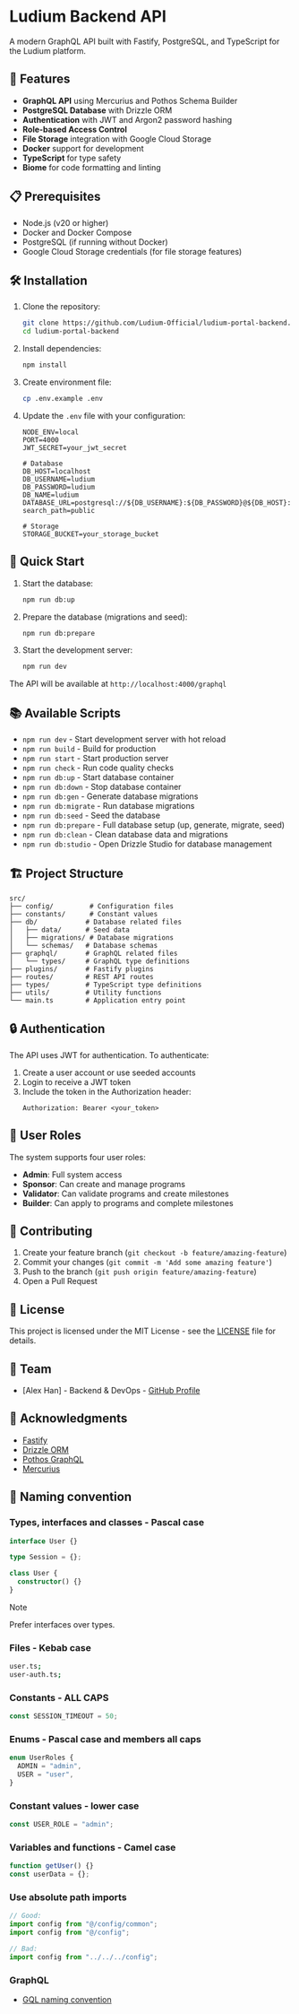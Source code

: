 # Ludium Backend API

A modern GraphQL API built with Fastify, PostgreSQL, and TypeScript for the Ludium platform.

## 🚀 Features

- **GraphQL API** using Mercurius and Pothos Schema Builder
- **PostgreSQL Database** with Drizzle ORM
- **Authentication** with JWT and Argon2 password hashing
- **Role-based Access Control**
- **File Storage** integration with Google Cloud Storage
- **Docker** support for development
- **TypeScript** for type safety
- **Biome** for code formatting and linting

## 📋 Prerequisites

- Node.js (v20 or higher)
- Docker and Docker Compose
- PostgreSQL (if running without Docker)
- Google Cloud Storage credentials (for file storage features)

## 🛠️ Installation

1. Clone the repository:
   ```bash
   git clone https://github.com/Ludium-Official/ludium-portal-backend.git
   cd ludium-portal-backend
   ```

2. Install dependencies:
   ```bash
   npm install
   ```

3. Create environment file:
   ```bash
   cp .env.example .env
   ```

4. Update the `.env` file with your configuration:
   ```env
   NODE_ENV=local
   PORT=4000
   JWT_SECRET=your_jwt_secret

   # Database
   DB_HOST=localhost
   DB_USERNAME=ludium
   DB_PASSWORD=ludium
   DB_NAME=ludium
   DATABASE_URL=postgresql://${DB_USERNAME}:${DB_PASSWORD}@${DB_HOST}:5435/${DB_NAME}?search_path=public

   # Storage
   STORAGE_BUCKET=your_storage_bucket
   ```

## 🚀 Quick Start

1. Start the database:
   ```bash
   npm run db:up
   ```

2. Prepare the database (migrations and seed):
   ```bash
   npm run db:prepare
   ```

3. Start the development server:
   ```bash
   npm run dev
   ```

The API will be available at `http://localhost:4000/graphql`

## 📚 Available Scripts

- `npm run dev` - Start development server with hot reload
- `npm run build` - Build for production
- `npm run start` - Start production server
- `npm run check` - Run code quality checks
- `npm run db:up` - Start database container
- `npm run db:down` - Stop database container
- `npm run db:gen` - Generate database migrations
- `npm run db:migrate` - Run database migrations
- `npm run db:seed` - Seed the database
- `npm run db:prepare` - Full database setup (up, generate, migrate, seed)
- `npm run db:clean` - Clean database data and migrations
- `npm run db:studio` - Open Drizzle Studio for database management

## 🏗️ Project Structure

```
src/
├── config/         # Configuration files
├── constants/      # Constant values
├── db/            # Database related files
│   ├── data/      # Seed data
│   ├── migrations/ # Database migrations
│   └── schemas/   # Database schemas
├── graphql/       # GraphQL related files
│   └── types/     # GraphQL type definitions
├── plugins/       # Fastify plugins
├── routes/        # REST API routes
├── types/         # TypeScript type definitions
├── utils/         # Utility functions
└── main.ts        # Application entry point
```

## 🔒 Authentication

The API uses JWT for authentication. To authenticate:

1. Create a user account or use seeded accounts
2. Login to receive a JWT token
3. Include the token in the Authorization header:
   ```
   Authorization: Bearer <your_token>
   ```

## 👥 User Roles

The system supports four user roles:
- **Admin**: Full system access
- **Sponsor**: Can create and manage programs
- **Validator**: Can validate programs and create milestones
- **Builder**: Can apply to programs and complete milestones

## 🤝 Contributing

1. Create your feature branch (`git checkout -b feature/amazing-feature`)
2. Commit your changes (`git commit -m 'Add some amazing feature'`)
3. Push to the branch (`git push origin feature/amazing-feature`)
4. Open a Pull Request

## 📄 License

This project is licensed under the MIT License - see the [LICENSE](./LICENSE) file for details.

## 👥 Team

- [Alex Han] - Backend & DevOps - [GitHub Profile](https://github.com/lxhan)

## 🙏 Acknowledgments

- [Fastify](https://www.fastify.io/)
- [Drizzle ORM](https://orm.drizzle.team/)
- [Pothos GraphQL](https://pothos-graphql.dev/)
- [Mercurius](https://mercurius.dev/)


## 📝 Naming convention

### Types, interfaces and classes - Pascal case

```ts
interface User {}

type Session = {};

class User {
  constructor() {}
}
```

> [!NOTE]
> Prefer interfaces over types.

### Files - Kebab case

```sh
user.ts;
user-auth.ts;
```

### Constants - ALL CAPS

```ts
const SESSION_TIMEOUT = 50;
```

### Enums - Pascal case and members all caps

```ts
enum UserRoles {
  ADMIN = "admin",
  USER = "user",
}
```

### Constant values - lower case

```ts
const USER_ROLE = "admin";
```

### Variables and functions - Camel case

```ts
function getUser() {}
const userData = {};
```

### Use absolute path imports

```ts
// Good:
import config from "@/config/common";
import config from "@/config";

// Bad:
import config from "../../../config";
```

### GraphQL

- [GQL naming convention](https://www.apollographql.com/docs/technotes/TN0002-schema-naming-conventions)